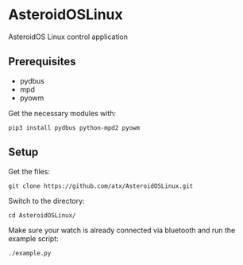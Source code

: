 # AsteroidOSLinux
AsteroidOS Linux control application

## Prerequisites
  - pydbus
  - mpd
  - pyowm

Get the necessary modules with:

```    
pip3 install pydbus python-mpd2 pyowm
```

## Setup

Get the files:

```
git clone https://github.com/atx/AsteroidOSLinux.git
```

Switch to the directory:

```
cd AsteroidOSLinux/
```

Make sure your watch is already connected via bluetooth and run the example script:

```
./example.py
```
